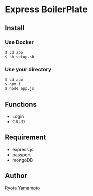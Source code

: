 # Express BoilerPlate

## Install

### Use Docker
```
$ cd app
$ sh setup.sh
```

### Use your directory
```
$ cd app
$ npm i
$ node app.js
```

## Functions
- Login
- CRUD

## Requirement
- express.js
- passport
- mongoDB


## Author  
[Ryota Yamamoto](http://www.developer-ryota.com) 